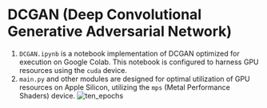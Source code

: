 # DCGAN (Deep Convolutional Generative Adversarial Network)
1. `DCGAN.ipynb` is a notebook implementation of DCGAN optimized for execution on Google Colab. This notebook is configured to harness GPU resources using the `cuda` device.
2. `main.py` and other modules are designed for optimal utilization of GPU resources on Apple Silicon, utilizing the `mps` (Metal Performance Shaders) device.
![ten_epochs](https://github.com/AbedSoleymani/Deep-Learning-Pytorch/assets/72225265/67684014-c3cb-4f1c-a016-e6736e55e958)
